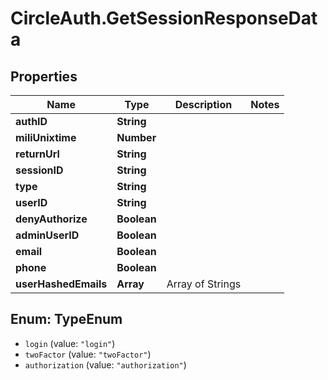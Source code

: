 # CircleAuth.GetSessionResponseData

## Properties
Name | Type | Description | Notes
------------ | ------------- | ------------- | -------------
**authID** | **String** |  | 
**miliUnixtime** | **Number** |  | 
**returnUrl** | **String** |  | 
**sessionID** | **String** |  | 
**type** | **String** |  | 
**userID** | **String** |  | 
**denyAuthorize** | **Boolean** |  | 
**adminUserID** | **Boolean** |  |
**email** | **Boolean** |  | 
**phone** | **Boolean** |  | 
**userHashedEmails** | **Array** | Array of Strings  | 

<a name="TypeEnum"></a>
## Enum: TypeEnum

* `login` (value: `"login"`)
* `twoFactor` (value: `"twoFactor"`)
* `authorization` (value: `"authorization"`)

